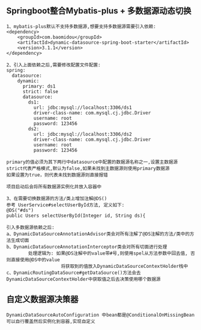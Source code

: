 ## Springboot整合Mybatis-plus + 多数据源动态切换

    1、mybatis-plus默认不支持多数据源,想要支持多数据源需要引入依赖:
    <dependency>
        <groupId>com.baomidou</groupId>
        <artifactId>dynamic-datasource-spring-boot-starter</artifactId>
        <version>3.1.1</version>
    </dependency>

    2、引入上面依赖之后,需要修改配置文件配置:
    spring:
      datasource:
        dynamic:
          primary: ds1
          strict: false
          datasource:
            ds1:
              url: jdbc:mysql://localhost:3306/ds1
              driver-class-name: com.mysql.cj.jdbc.Driver
              username: root
              password: 123456
            ds2:
              url: jdbc:mysql://localhost:3306/ds2
              driver-class-name: com.mysql.cj.jdbc.Driver
              username: root
              password: 123456

    primary的值必须为其下两行中datasource中配置的数据源名称之一,设置主数据源
    strict代表严格模式,默认为false,如果未找到主数据源则使用primary数据源
    如果设置为true，则代表未找到数据源则直接报错

    项目启动后会将所有数据源实例化并放入容器中

    3、在需要切换数据源的方法/类上增加注解@DS()
    参考 UserService#selectUserById方法, 定义如下:
    @DS("#ds")
    public Users selectUserById(Integer id, String ds){

    引入多数据源依赖之后:
    a、DynamicDataSourceAnnotationAdvisor类会对所有注解了@DS注解的方法/类中的方法生成切面
    b、DynamicDataSourceAnnotationInterceptor类会对所有切面进行处理
            处理逻辑为: 如果@DS注解中的value带#号,则使用spel从方法参数中回去值, 否则直接使用@DS中的value
                        将获取到的值放入DynamicDataSourceContextHolder栈中
    c、DynamicRoutingDataSource#getDataSource()方法会去DynamicDataSourceContextHolder中获取值之后去决策使用哪个数据源
    

## 自定义数据源决策器
    DynamicDataSourceAutoConfiguration 中bean都是@ConditionalOnMissingBean
    可以自行覆盖然后实例化到容器,实现自定义
    

